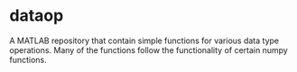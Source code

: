 # dataop
A MATLAB repository that contain simple functions for various data type operations. Many of the functions follow the functionality of certain numpy functions.

